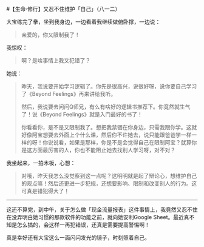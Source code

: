 #【生命⋅修行】又忍不住维护「自己」（八一二）

大宝练完了拳，坐到我身边，一边看着我继续做俯卧撑，一边说：

> 亲爱的，你又限制我了！

我惊叹：

> 啊？是啥事情上我又犯错了？

她说：

> 昨天，我说要开始学习逻辑了。你先是很高兴，说很好呀，说你要自己学习了《Beyond Feelings》再来讲给我听。
>
> 然后，我说要去问问Q师兄，有么有啥好的逻辑书推荐下。你竟然就生气了！说《Beyond Feelings》就是入门最好的书了！
>
> 你看看你，是不是又限制我了。想把我禁锢在你身边，只需我跟你学。这就好像阿宝想要去外面上个什么课，然后你不许她去，说只能跟爸爸学一样一样的呀！你说说看，如果是那样，你是不是会觉得自己在限制阿宝？就算你是这方面最厉害的人，你也不能阻止她去找别人学习呀，对不对？

我坐起来，一拍木板，心想：

> 对哦，昨天我怎么没觉察到这一点呢？这明明就是起了辩论心，想维护自己的观点嘛！然后还更进一步犯规，还想要影响、限制和改变别人的行为。这可真是错犯得大了！

----

这还不算完，到中午，关于怎么做「现金流量报表」这件事情上，我竟然又忍不住在没弄明白她习惯的那款软件的功能之前，就向她安利Google Sheet。最近真不知是怎么搞的，会这样一再犯错误，还真是需要提高警惕啊！

真是幸好还有大宝这么一面闪闪发光的镜子，时刻照着自己。